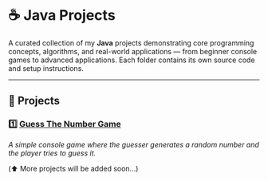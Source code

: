 # ☕ Java Projects

A curated collection of my **Java** projects demonstrating core programming concepts, algorithms, and real-world applications — from beginner console games
to advanced applications. Each folder contains its own source code and
setup instructions.

---

## 📁 Projects

### 1️⃣ [Guess The Number Game](Guess-The-Number-Game)
*A simple console game where the guesser generates a random number
and the player tries to guess it.*

(⬆️ More projects will be added soon...)
